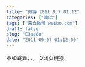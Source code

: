 ```yaml
---
title: "微博 2011.9.7 01:12"
categories: ["嘀咕"]
tags: ["来自微博 weibo.com"]
draft: false
slug: "E3ae8o"
date: "2011-09-07 01:12:00"
---
```


<p>不如跳舞，，， O网页链接 ​​​​</p>
